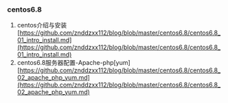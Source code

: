### centos6.8

1. centos介绍与安装 [https://github.com/znddzxx112/blog/blob/master/centos6.8/centos6.8_01_intro_install.md](https://github.com/znddzxx112/blog/blob/master/centos6.8/centos6.8_01_intro_install.md)
2. centos6.8服务器配置-Apache-php[yum] [https://github.com/znddzxx112/blog/blob/master/centos6.8/centos6.8_02_apache_php_yum.md](https://github.com/znddzxx112/blog/blob/master/centos6.8/centos6.8_02_apache_php_yum.md)
